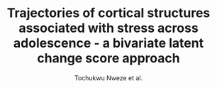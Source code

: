 ---
cat: gaia
subcat: platform
bestof: false
author: Tochukwu Nweze et al.
title: Trajectories of cortical structures associated with stress across adolescence - a bivariate latent change score approach
journal: Journal of Child Psychology and Psychiatry
year: 2023
type: article
url: https -//onlinelibrary.wiley.com/doi/abs/10.1111/jcpp.13793
doi: 10.1111/jcpp.13793
---